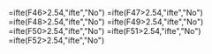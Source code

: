 =ifte(F46>2.54,"ifte","No")
=ifte(F47>2.54,"ifte","No")
=ifte(F48>2.54,"ifte","No")
=ifte(F49>2.54,"ifte","No")
=ifte(F50>2.54,"ifte","No")
=ifte(F51>2.54,"ifte","No")
=ifte(F52>2.54,"ifte","No")
